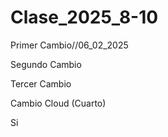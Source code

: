 # Clase_2025_8-10
Primer Cambio//06_02_2025


Segundo Cambio


Tercer Cambio

Cambio Cloud (Cuarto)

Si
